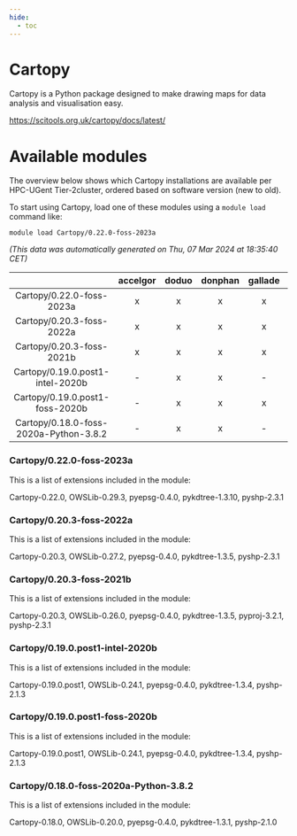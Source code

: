 ```yaml
---
hide:
  - toc
---
```


Cartopy
=======


Cartopy is a Python package designed to make drawing maps for data analysis and visualisation easy.

https://scitools.org.uk/cartopy/docs/latest/
# Available modules


The overview below shows which Cartopy installations are available per HPC-UGent Tier-2cluster, ordered based on software version (new to old).

To start using Cartopy, load one of these modules using a `module load` command like:

```shell
module load Cartopy/0.22.0-foss-2023a
```

*(This data was automatically generated on Thu, 07 Mar 2024 at 18:35:40 CET)*  

| |accelgor|doduo|donphan|gallade|joltik|skitty|
| :---: | :---: | :---: | :---: | :---: | :---: | :---: |
|Cartopy/0.22.0-foss-2023a|x|x|x|x|x|x|
|Cartopy/0.20.3-foss-2022a|x|x|x|x|x|x|
|Cartopy/0.20.3-foss-2021b|x|x|x|x|x|x|
|Cartopy/0.19.0.post1-intel-2020b|-|x|x|-|x|x|
|Cartopy/0.19.0.post1-foss-2020b|-|x|x|x|x|x|
|Cartopy/0.18.0-foss-2020a-Python-3.8.2|-|x|x|-|x|x|


### Cartopy/0.22.0-foss-2023a

This is a list of extensions included in the module:

Cartopy-0.22.0, OWSLib-0.29.3, pyepsg-0.4.0, pykdtree-1.3.10, pyshp-2.3.1

### Cartopy/0.20.3-foss-2022a

This is a list of extensions included in the module:

Cartopy-0.20.3, OWSLib-0.27.2, pyepsg-0.4.0, pykdtree-1.3.5, pyshp-2.3.1

### Cartopy/0.20.3-foss-2021b

This is a list of extensions included in the module:

Cartopy-0.20.3, OWSLib-0.26.0, pyepsg-0.4.0, pykdtree-1.3.5, pyproj-3.2.1, pyshp-2.3.1

### Cartopy/0.19.0.post1-intel-2020b

This is a list of extensions included in the module:

Cartopy-0.19.0.post1, OWSLib-0.24.1, pyepsg-0.4.0, pykdtree-1.3.4, pyshp-2.1.3

### Cartopy/0.19.0.post1-foss-2020b

This is a list of extensions included in the module:

Cartopy-0.19.0.post1, OWSLib-0.24.1, pyepsg-0.4.0, pykdtree-1.3.4, pyshp-2.1.3

### Cartopy/0.18.0-foss-2020a-Python-3.8.2

This is a list of extensions included in the module:

Cartopy-0.18.0, OWSLib-0.20.0, pyepsg-0.4.0, pykdtree-1.3.1, pyshp-2.1.0